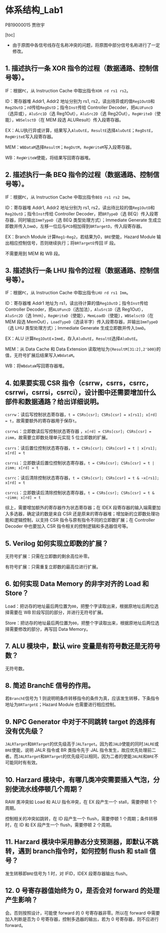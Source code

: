 # 体系结构_Lab1

PB19000015 贾欣宇

[toc]

*   由于原图中各信号线存在名称冲突的问题，将原图中部分信号名称进行了一定修改。

## 1. 描述执行一条 XOR 指令的过程（数据通路、控制信号等）。

IF：根据`PC`，从 Instruction Cache 中取出指令`XOR rd rs1 rs2`。

ID：寄存器堆 Addr1, Addr2 地址分别为 rs1, rs2，读出待异或的值`Reg1OutD`和`Reg2OutD`；rd传给`RegDstD`；指令`Inst`传给 Controller Decoder，把`ALUFuncD`（选异或），`AluSrc1D`（选 Reg1Out），`AluSrc2D`（选 Reg2Out），`RegWriteD`（使能），`WBSelsctD`（在 MEM 段选 ALUResult）传入段寄存器。

EX：ALU执行异或计算，结果写入`AluOutE`，`ResultE`选择`AluOutE`；`RegDstE`，`RegWriteE`写入段寄存器。

MEM：`WBDataM`选择`ResultM`；`RegDstM`，`RegWriteM`写入段寄存器。

WB：`RegWriteW`使能，将结果写回寄存器堆。

## 2. 描述执行一条 BEQ 指令的过程（数据通路、控制信号等）。

IF：根据`PC`，从 Instruction Cache 中取出指令`BEQ rs1 rs2 Imm`。

ID：寄存器堆 Addr1, Addr2 地址分别为 rs1, rs2，读出待比较的值`Reg1OutD`和`Reg2OutD`；指令`Inst`传给 Controller Decoder，把`BRTypeD`（选 BEQ）传入段寄存器，同时输出`ImmTypeD`（选 BEQ 类型处理方式）；Immediate Generate 生成立即数并传入`ImmD`，左移一位后与`PCD`相加得到`BRTargetD`，传入段寄存器。

EX：Branch Module 计算`Reg1`-`Reg2`，若结果为0，`BRE`使能，Hazard Module 输出相应控制信号，否则继续执行；将`BRTargetE`传回 IF 段。

不需要用到 MEM 和 WB 段。

## 3. 描述执行一条 LHU 指令的过程（数据通路、控制信号等）。

IF：根据`PC`，从 Instruction Cache 中取出指令`LHU rd rs1 Imm`。

ID：寄存器堆 Addr1 地址为 rs1，读出待计算的值`Reg1OutD`；指令`Inst`传给 Controller Decoder，把`ALUFuncD`（选加法），`AluSrc1D`（选 Reg1Out），`AluSrc2D`（选 Imm），`RegWriteD`（使能），`MemLoadD`（使能），`WBSelsctD`（在 MEM 段选 MemOut），`LoadTypeD`（选读半字）传入段寄存器，并输出`ImmTypeD`（选 LHU 类型处理方式）；Immediate Generate 生成立即数并传入`ImmD`。

EX：ALU 计算`Reg1OutE`+`ImmE`，存入`AluOutE`，`ResultE`选择`AluOutE`。

MEM：从 Data Cache 和 Data Extension 读取地址为`{ResultM[31:2],2'b00}`的值，无符号扩展后结果写入`WBdataM`。

WB：将`WBdataW`写回寄存器堆。

## 4. 如果要实现 CSR 指令（csrrw，csrrs，csrrc，csrrwi，csrrsi，csrrci），设计图中还需要增加什么部件和数据通路？给出详细说明。

`csrrw`：读后写控制状态寄存器，`t = CSRs[csr]; CSRs[csr] = x[rs1]; x[rd] = t`，故需要额外的寄存器用于保存`t`。

`csrrwi`：立即数读后写控制状态寄存器 ，`x[rd] = CSRs[csr]; CSRs[csr] = zimm`，故需要立即数处理单元实现 5 位立即数的扩展。

`csrrs`：读后置位控制状态寄存器，`t = CSRs[csr]; CSRs[csr] = t | x[rs1]; x[rd] = t`

`csrrsi`：立即数读后置位控制状态寄存器，`t = CSRs[csr]; CSRs[csr] = t | zimm; x[rd] = t`

`csrrc`：读后清除控制状态寄存器，`t = CSRs[csr]; CSRs[csr] = t & ~x[rs1]; x[rd] = t`

`csrrci`：立即数读后清除控制状态寄存器，`t = CSRs[csr]; CSRs[csr] = t & ~zimm; x[rd] = t`

综上，需要增加额外的寄存器作为状态寄存器；在 IDEX 段寄存器的输入端需要加入多选器，确定读的数是来自 CSR 还是原来的寄存器堆；增加新的立即数处理功能和逻辑控制，以支持 CSR 指令与原有指令不同的立即数扩展；在 Controller Decoder 中也要加入 CSR 指令相关的控制逻辑和多选器信号等。

## 5. Verilog 如何实现立即数的扩展？

无符号扩展：只需在立即数的剩余高位补零。

有符号扩展：只需重复立即数的最高位进行扩展。

## 6. 如何实现 Data Memory 的非字对齐的 Load 和 Store？

Load：把访存的地址最后两位置为`00`，把整个字读取出来，根据原地址后两位选择需要在 WB 阶段写回的部分，并进行无符号扩展。

Store：把访存的地址最后两位置为`00`，把整个字读取出来，根据原地址后两位选择需要修改的部分，再写回 Data Memory。

## 7. ALU 模块中，默认 wire 变量是有符号数还是无符号数？

无符号数。

## 8. 简述 BranchE 信号的作用。

若`BranchE`信号为 1 则说明明条件转移指令的条件为真，应该发生转移，下条指令地址为`BRTargetE`；Hazard Module 也需要进行相应控制。

## 9. NPC Generator 中对于不同跳转 target 的选择有没有优先级？

`JALRTarget`和`BRTarget`的优先级高于`JALTarget`。因为若`JALD`使能的同时`JALRE`或`BRE`使能，说明 JALR 指令或 BR 类指令先于 JAL 指令发生，故应优先处理前二者。而`JALRTarget`和`BRTarget`的优先级可以相同，因为二者的使能`JALRE`和`BRE`不可能同时有有效。

## 10. Harzard 模块中，有哪几类冲突需要插入气泡，分别使流水线停顿几个周期？

RAW 类冲突如 Load 和 ALU 指令冲突，在 EX 段产生一个 stall，需要停顿 1 个周期。

控制相关的冲突如跳转，在 ID 段产生一个 flush，需要停顿 1 个周期；条件转移时，在 ID 和 EX 段产生一个 flush，需要停顿 2 个周期。

## 11. Harzard 模块中采用静态分支预测器，即默认不跳转，遇到 branch指令时，如何控制 flush 和 stall 信号？

发生转移即`BRE`信号为 1 时，对 IFID，IDEX 段寄存器输出 flush。

## 12. 0 号寄存器值始终为 0，是否会对 forward 的处理产生影响？

会。否则按照设计，可能使 forward 的 0 号寄存器非零。所以在 forward 中需要加入判断是否为 0 号寄存器，控制多选器的输出，若为 0 号寄存器，则不应进行 forward。


